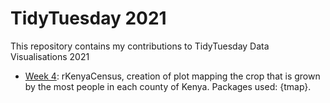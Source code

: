 # TidyTuesday 2021

This repository contains my contributions to TidyTuesday Data Visualisations 2021

- [Week 4](./4-Kenya): rKenyaCensus, creation of plot mapping the crop that is grown by the most people in each county of Kenya. Packages used: {tmap}.
